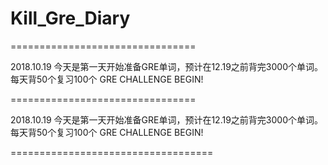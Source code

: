# Kill_Gre_Diary

================================

2018.10.19
今天是第一天开始准备GRE单词，预计在12.19之前背完3000个单词。
每天背50个复习100个
GRE CHALLENGE BEGIN!

================================

2018.10.19
今天是第一天开始准备GRE单词，预计在12.19之前背完3000个单词。
每天背50个复习100个
GRE CHALLENGE BEGIN!

===================================
